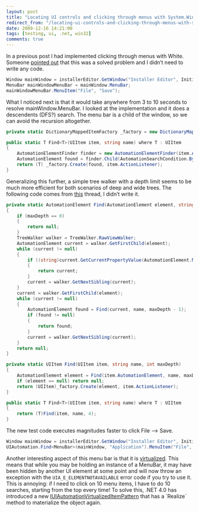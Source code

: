 ```yaml
---
layout: post
title: "Locating UI controls and clicking through menus with System.Windows.Automation and White"
redirect_from: "/locating-ui-controls-and-clicking-through-menus-with-systemwindowsautomation-and-white"
date: 2009-12-16 14:21:00
tags: [testing, ui, .net, win32]
comments: true
---
```

In a previous post I had implemented clicking through menus with White. Someone [pointed out](http://white.codeplex.com/Thread/View.aspx?ThreadId=77934) that this was a solved problem and I didn’t need to write any code.

```cs
Window mainWindow = installerEditor.GetWindow("Installer Editor", InitializeOption.NoCache);
MenuBar mainWindowMenuBar = mainWindow.MenuBar;
mainWindowMenuBar.MenuItem("File", "Save");
```

What I noticed next is that it would take anywhere from 3 to 10 seconds to resolve mainWindow.MenuBar. I looked at the implementation and it does a descendents (DFS?) search. The menu bar is a child of the window, so we can avoid the recursion altogether.

```cs
private static DictionaryMappedItemFactory _factory = new DictionaryMappedItemFactory();

public static T Find<T>(UIItem item, string name) where T : UIItem
{
    AutomationElementFinder finder = new AutomationElementFinder(item.AutomationElement);
    AutomationElement found = finder.Child(AutomationSearchCondition.ByName("Application"));
    return (T) _factory.Create(found, item.ActionListener);
}
```

Generalizing this further, a simple tree walker with a depth limit seems to be much more efficient for both scenarios of deep and wide trees. The following code comes from [this](http://white.codeplex.com/Thread/View.aspx?ThreadId=49778) thread, I didn’t write it.

```cs
private static AutomationElement Find(AutomationElement element, string name, int maxDepth)
{
    if (maxDepth == 0)
    {
        return null;
    }
    TreeWalker walker = TreeWalker.RawViewWalker;
    AutomationElement current = walker.GetFirstChild(element);
    while (current != null)
    {
        if ((string)current.GetCurrentPropertyValue(AutomationElement.NameProperty) == name)
        {
            return current;
        }
        current = walker.GetNextSibling(current);
    }
    current = walker.GetFirstChild(element);
    while (current != null)
    {
        AutomationElement found = Find(current, name, maxDepth - 1);
        if (found != null)
        {
            return found;
        }
        current = walker.GetNextSibling(current);
    }
    return null;
}

private static UIItem Find(UIItem item, string name, int maxDepth)
{
    AutomationElement element = Find(item.AutomationElement, name, maxDepth);
    if (element == null) return null;
    return (UIItem)_factory.Create(element, item.ActionListener);
}

public static T Find<T>(UIItem item, string name) where T : UIItem
{
    return (T)Find(item, name, 4);
}
```

The new test code executes magnitudes faster to click File –> Save.

```cs
Window mainWindow = installerEditor.GetWindow("Installer Editor", InitializeOption.NoCache);
UIAutomation.Find<MenuBar>(mainWindow, "Application").MenuItem("File", "Save").Click();
```

Another interesting aspect of this menu bar is that it is [virtualized](http://msdn.microsoft.com/en-us/library/ee684094(VS.85).aspx). This means that while you may be holding an instance of a MenuBar, it may have been hidden by another UI element at some point and will now throw an exception with the `UIA_E_ELEMENTNOTAVAILABLE` error code if you try to use it. This is annoying: if I need to click on 10 menu items, I have to do 10 searches, starting from the top every time! To solve this, .NET 4.0 has introduced a new [IUIAutomationVirtualizedItemPattern](http://msdn.microsoft.com/en-us/library/ee684094(VS.85).aspx) that has a `Realize` method to materialize the object again.
